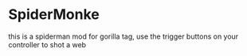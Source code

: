 # SpiderMonke
this is a spiderman mod for gorilla tag, use the trigger buttons on your controller to shot a web
